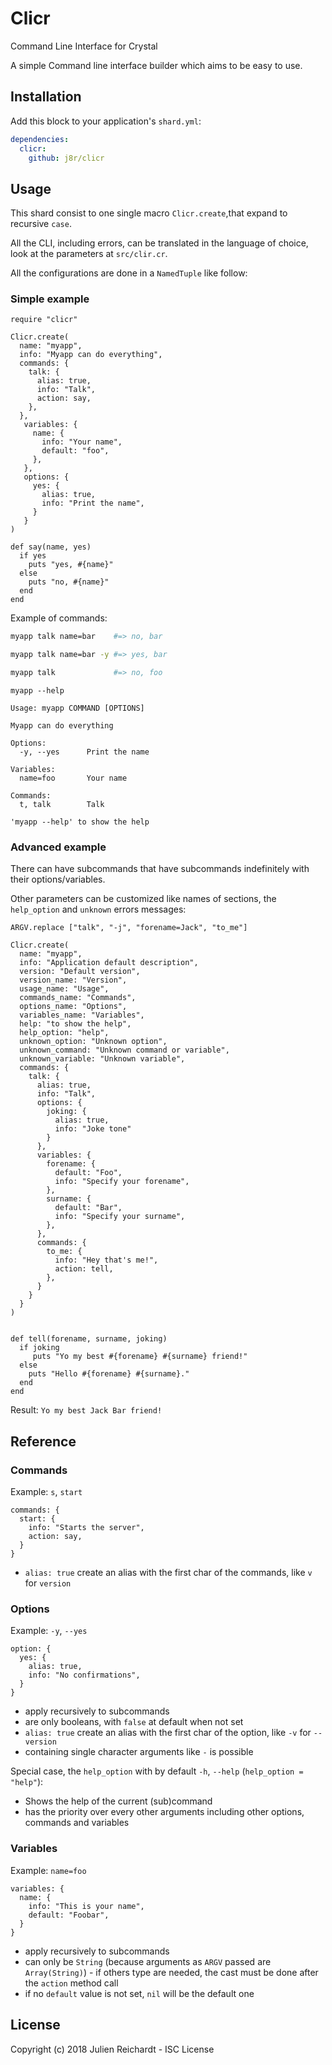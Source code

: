# Clicr

Command Line Interface for Crystal

A simple Command line interface builder which aims to be easy to use.

## Installation

Add this block to your application's `shard.yml`:

```yaml
dependencies:
  clicr:
    github: j8r/clicr
```

## Usage

This shard consist to one single macro `Clicr.create`,that expand to recursive `case`.

All the CLI, including errors, can be translated in the language of choice, look at the parameters at `src/clir.cr`.

All the configurations are done in a `NamedTuple` like follow:

### Simple example

```crystal
require "clicr"

Clicr.create(
  name: "myapp",
  info: "Myapp can do everything",
  commands: {
    talk: {
      alias: true,
      info: "Talk",
      action: say,
    },
  },
   variables: {
     name: {
       info: "Your name",
       default: "foo",
     },
   },
   options: {
     yes: {
       alias: true,
       info: "Print the name",
     }
   }
)

def say(name, yes)
  if yes
    puts "yes, #{name}"
  else
    puts "no, #{name}"
  end
end
```

Example of commands:
```sh
myapp talk name=bar    #=> no, bar

myapp talk name=bar -y #=> yes, bar

myapp talk             #=> no, foo
```

```
myapp --help

Usage: myapp COMMAND [OPTIONS]

Myapp can do everything

Options:
  -y, --yes      Print the name

Variables:
  name=foo       Your name

Commands:
  t, talk        Talk

'myapp --help' to show the help
```


### Advanced example

There can have subcommands that have subcommands indefinitely with their options/variables.

Other parameters can be customized like names of sections, the `help_option` and `unknown` errors messages:

```crystal
ARGV.replace ["talk", "-j", "forename=Jack", "to_me"]

Clicr.create(
  name: "myapp",
  info: "Application default description",
  version: "Default version",
  version_name: "Version",
  usage_name: "Usage",
  commands_name: "Commands",
  options_name: "Options",
  variables_name: "Variables",
  help: "to show the help",
  help_option: "help",
  unknown_option: "Unknown option",
  unknown_command: "Unknown command or variable",
  unknown_variable: "Unknown variable",
  commands: {
    talk: {
      alias: true,
      info: "Talk",
      options: {
        joking: {
          alias: true,
          info: "Joke tone"
        }
      },
      variables: {
        forename: {
          default: "Foo",
          info: "Specify your forename",
        },
        surname: {
          default: "Bar",
          info: "Specify your surname",
        },
      },
      commands: {
        to_me: {
          info: "Hey that's me!",
          action: tell,
        },
      }
    }
  }
)


def tell(forename, surname, joking)
  if joking
     puts "Yo my best #{forename} #{surname} friend!"
  else
    puts "Hello #{forename} #{surname}."
  end
end
```

Result: `Yo my best Jack Bar friend!`


## Reference

### Commands

Example: `s`, `start`

```crystal
commands: {
  start: {
    info: "Starts the server",
    action: say,
  }
}
```

* `alias: true` create an alias with the first char of the commands, like `v` for `version`

### Options

Example: `-y`, `--yes`

```crystal
option: {
  yes: {
    alias: true,
    info: "No confirmations",
  }
}
```

* apply recursively to subcommands
* are only booleans, with `false` at default when not set
* `alias: true` create an alias with the first char of the option, like `-v` for `--version`
* containing single character arguments like `-` is possible

Special case, the `help_option` with by default `-h`, `--help` (`help_option = "help"`):
* Shows the help of the current (sub)command
* has the priority over every other arguments including other options, commands and variables

### Variables

Example: `name=foo`

```crystal
variables: {
  name: {
    info: "This is your name",
    default: "Foobar",
  }
}
```

* apply recursively to subcommands
* can only be `String` (because arguments as `ARGV` passed are `Array(String)`) - if others type are needed, the cast must be done after the `action` method call
* if no `default` value is not set, `nil` will be the default one

## License

Copyright (c) 2018 Julien Reichardt - ISC License
